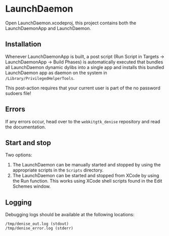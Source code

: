# LaunchDaemon

Open LaunchDaemon.xcodeproj, this project contains both the LaunchDaemonApp and LaunchDaemon.

## Installation

Whenever LaunchDaemonApp is built, a post script (Run Script in Targets -> LaunchDaemonApp -> Build Phases) is automatically executed that bundles all LaunchDaemon dynamic dylibs into a single app and installs this bundled LaunchDaemon app as daemon on the system in `/Library/PrivilegedHelperTools`.

This post-action requires that your current user is part of the no password sudoers file!

## Errors

If any errors occur, head over to the `webkitgtk_denise` repository and read the documentation. 

## Start and stop

Two options:

1. The LaunchDaemon can be manually started and stopped by using the appropriate scripts in the `Scripts` directory.
2. The LaunchDaemon can be started and stopped from XCode by using the Run function. This works using XCode shell scripts found in the Edit Schemes window.

## Logging

Debugging logs should be available at the following locations:

```
/tmp/denise_out.log (stdout)
/tmp/denise_error.log (stderr)
```

